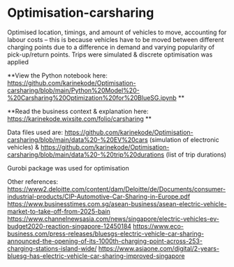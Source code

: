 # Optimisation-carsharing
Optimised location, timings, and amount of vehicles to move, accounting for labour costs – this is because vehicles 
have to be moved between different charging points due to a difference in demand and varying popularity of pick-up/return points. 
Trips were simulated & discrete optimisation was applied

**View the Python notebook here: https://github.com/karinekode/Optimisation-carsharing/blob/main/Python%20Model%20-%20Carsharing%20Optimization%20for%20BlueSG.ipynb **

**Read the business context & explanation here: https://karinekode.wixsite.com/folio/carsharing **


Data files used are: https://github.com/karinekode/Optimisation-carsharing/blob/main/data%20-%20EV%20cars (simulation of electronic vehicles) & https://github.com/karinekode/Optimisation-carsharing/blob/main/data%20-%20trip%20durations (list of trip durations) 

Gurobi package was used for optimisation

Other references: 
https://www2.deloitte.com/content/dam/Deloitte/de/Documents/consumer-industrial-products/CIP-Automotive-Car-Sharing-in-Europe.pdf
https://www.businesstimes.com.sg/asean-business/asean-electric-vehicle-market-to-take-off-from-2025-bain
https://www.channelnewsasia.com/news/singapore/electric-vehicles-ev-budget2020-reaction-singapore-12450184
https://www.eco-business.com/press-releases/bluesgs-electric-vehicle-car-sharing-announced-the-opening-of-its-1000th-charging-point-across-253-charging-stations-island-wide/
https://www.asiaone.com/digital/2-years-bluesg-has-electric-vehicle-car-sharing-improved-singapore
